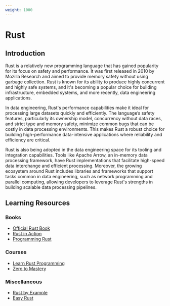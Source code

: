 ```yaml
---
weight: 1000
---
```


# Rust

## Introduction
Rust is a relatively new programming language that has gained popularity for its focus on safety and performance. 
It was first released in 2010 by Mozilla Research and aimed to provide memory safety without using garbage collection. 
Rust is known for its ability to produce highly concurrent and highly safe systems, and it's becoming a popular choice for building infrastructure, embedded systems, and more recently, data engineering applications.

In data engineering, Rust's performance capabilities make it ideal for processing large datasets quickly and efficiently. 
The language’s safety features, particularly its ownership model, concurrency without data races, and strict type and memory safety, minimize common bugs that can be costly in data processing environments. 
This makes Rust a robust choice for building high-performance data-intensive applications where reliability and efficiency are critical.

Rust is also being adopted in the data engineering space for its tooling and integration capabilities. Tools like Apache Arrow, an in-memory data processing framework, have Rust implementations that facilitate high-speed data interchange and efficient processing. 
Moreover, the growing ecosystem around Rust includes libraries and frameworks that support tasks common in data engineering, such as network programming and parallel computing, allowing developers to leverage Rust's strengths in building scalable data processing pipelines.

## Learning Resources

### Books
- [Official Rust Book](https://doc.rust-lang.org/book/)
- [Rust in Action](https://www.manning.com/books/rust-in-action)
- [Programming Rust](https://www.amazon.com/Programming-Rust-Fast-Systems-Development/dp/1492052590/)

### Courses
- [Learn Rust Programming](https://www.youtube.com/watch?v=BpPEoZW5IiY)
- [Zero to Mastery](https://www.youtube.com/watch?v=lzKeecy4OmQ)

### Miscellaneous
- [Rust by Example](https://doc.rust-lang.org/rust-by-example/)
- [Easy Rust](https://dhghomon.github.io/easy_rust/)
